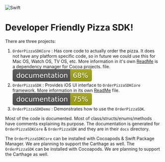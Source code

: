 ![Swift](https://img.shields.io/badge/swift-4.2-brightgreen.svg)

# Developer Friendly Pizza SDK!

There are three projects:
1. `OrderPizzaSDKCore` : Has core code to actually order the pizza. It does not have any platform specific code, so in future we could use this for Mac OS, Watch OS, TV OS, etc. More information in it's own [ReadMe](./OrderPizzaSDKCore/README.md)  is a dependency manager for Cocoa projects.  file.  ![Documentation](./OrderPizzaSDKCore/docs/badge.svg)
 2. `OrderPizzaSDK` : Provides iOS UI interface to `OrderPizzaSDKCore` framework.   More information in its own  [ReadMe](./OrderPizzaSDK/README.md) file. ![Documentation](./OrderPizzaSDK/docs/badge.svg)
 3. `OrderPizzaSDKDemo` : Demonstrates how to use the `OrderPizzaSDK`.  

Most of the code is documented. Most of class/structs/enums/methods have comments explaining its purpose. The documentation is generated for `OrderPizzaSDKCore` & `OrderPizzaSDK` and they are in their `docs` directory.

The `OrderPizzaSDKCore` can be installed with Cocoapods & Swift Package Manager. We are planning to support the Carthage as well. The `OrderPizzaSDK` can be installed with Cocoapods. We are planning to support the Carthage as well.
